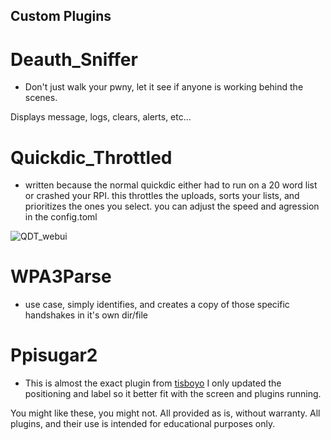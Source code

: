 ## Custom Plugins

# Deauth_Sniffer
- Don't just walk your pwny, let it see if anyone is working behind the scenes.

Displays message, logs, clears, alerts, etc...

# Quickdic_Throttled
- written because the normal quickdic either had to run on a 20 word list or crashed your RPI. this throttles the uploads, sorts your lists, and prioritizes the ones you select. you can adjust the speed and agression in the config.toml

![QDT_webui](https://github.com/user-attachments/assets/7a748161-3d5e-4724-802d-f77232c3cc1f)


# WPA3Parse
- use case, simply identifies, and creates a copy of those specific handshakes in it's own dir/file

# Ppisugar2
- This is almost the exact plugin from [tisboyo](https://github.com/tisboyo) I only updated the positioning and label so it better fit with the screen and plugins running. 

You might like these, you might not. All provided as is, without warranty. All plugins, and their use is intended for educational purposes only. 
